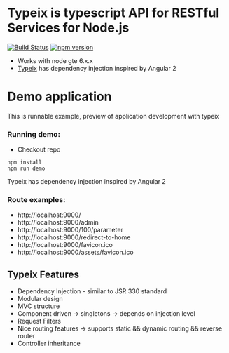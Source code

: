 # Typeix is typescript API for RESTful Services for Node.js

[![Build Status](https://travis-ci.org/igorzg/typeix.svg?branch=master)](https://travis-ci.org/igorzg/typeix)
[![npm version](https://badge.fury.io/js/typeix.svg)](https://badge.fury.io/js/typeix)

* Works with node gte 6.x.x
* [Typeix](https://github.com/igorzg/typeix) has dependency injection inspired by Angular 2


# Demo application
This is runnable example, preview of application development with typeix

### Running demo:
* Checkout repo

```npm
npm install
npm run demo
```

Typeix has dependency injection inspired by Angular 2

### Route examples:
* http://localhost:9000/
* http://localhost:9000/admin
* http://localhost:9000/100/parameter
* http://localhost:9000/redirect-to-home
* http://localhost:9000/favicon.ico
* http://localhost:9000/assets/favicon.ico


## Typeix Features
* Dependency Injection - similar to JSR 330 standard
* Modular design
* MVC structure
* Component driven -> singletons -> depends on injection level
* Request Filters
* Nice routing features -> supports static && dynamic routing && reverse router
* Controller inheritance
